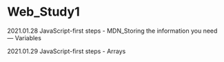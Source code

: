 # Web_Study1

2021.01.28  JavaScript-first steps - MDN_Storing the information you need — Variables

2021.01.29  JavaScript-first steps - Arrays
